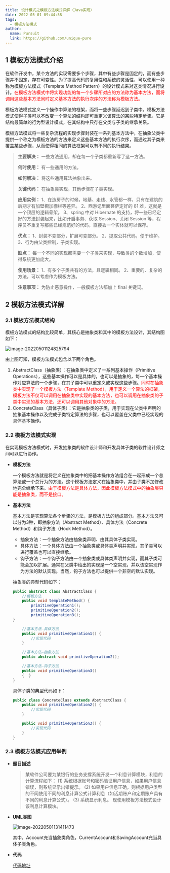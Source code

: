 ```yaml
---
title: 设计模式之模板方法模式详解（Java实现）
date: 2022-05-01 09:44:58
tags: 
  - 模板方法模式
author: 
  name: Pursuit
  link: https://github.com/unique-pure
---
```

## 1 模板方法模式介绍

在软件开发中，某个方法的实现需要多个步骤，其中有些步骤是固定的，而有些步骤并不固定，存在可变性。为了提高代码的复用性和系统的灵活性，可以使用一种称为模板方法模式（Template Method Pattern）的设计模式来对这类情况进行设计。<font color="red">在模板方法模式中将实现功能的每一个步骤所对应的方法称为基本方法，而将调用这些基本方法同时定义基本方法的执行次序的方法称为模板方法。</font>

模板方法模式定义一个操作中算法的框架，而将一些步骤延迟到子类中。模板方法模式使得子类可以不改变一个算法的结构即可重定义该算法的某些特定步骤。它是结构最简单的行为型设计模式，在其结构中只存在父类与子类的继承关系。

模板方法模式将一些复杂流程的实现步骤封装在一系列基本方法中，在抽象父类中提供一个称之为模板方法的方法来定义这些基本方法的执行次序，而通过其子类来覆盖某些步骤，从而使得相同的算法框架可以有不同的执行结果。

> **主要解决：** 一些方法通用，却在每一个子类都重新写了这一方法。
>
> **何时使用：** 有一些通用的方法。
>
> **如何解决：** 将这些通用算法抽象出来。
>
> **关键代码：** 在抽象类实现，其他步骤在子类实现。
>
> **应用实例：** 1、在造房子的时候，地基、走线、水管都一样，只有在建筑的后期才有加壁橱加栅栏等差异。 2、西游记里面菩萨定好的 81 难，这就是一个顶层的逻辑骨架。 3、spring 中对 Hibernate 的支持，将一些已经定好的方法封装起来，比如开启事务、获取 Session、关闭 Session 等，程序员不重复写那些已经规范好的代码，直接丢一个实体就可以保存。
>
> **优点：** 1、封装不变部分，扩展可变部分。 2、提取公共代码，便于维护。 3、行为由父类控制，子类实现。
>
> **缺点：** 每一个不同的实现都需要一个子类来实现，导致类的个数增加，使得系统更加庞大。
>
> **使用场景：** 1、有多个子类共有的方法，且逻辑相同。 2、重要的、复杂的方法，可以考虑作为模板方法。
>
> **注意事项：** 为防止恶意操作，一般模板方法都加上 final 关键词。

## 2 模板方法模式详解

### 2.1 模板方法模式结构

模板方法模式的结构比较简单，其核心是抽象类和其中的模板方法设计，其结构图如下：

![image-20220501124825794](https://img-blog.csdnimg.cn/img_convert/2c3f9caef65b6b6fd3a8e6da12fb0011.png)

由上图可知，模板方法模式包含以下两个角色。

1. AbstractClass（抽象类）：在抽象类中定义了一系列基本操作（Primitive Operations），这些基本操作可以是具体的，也可以是抽象的，每一个基本操作对应算法的一个步骤，在其子类中可以重定义或实现这些步骤。<font color="red">同时在抽象类中实现了一个模板方法（Template Method），用于定义一个算法的框架，模板方法不仅可以调用在抽象类中实现的基本方法，也可以调用在抽象类的子类中实现的基本方法，还可以调用其他对象中的方法。</font>
2. ConcreteClass（具体子类）：它是抽象类的子类，用于实现在父类中声明的抽象基本操作以及完成子类特定算法的步骤，也可以覆盖在父类中已经实现的具体基本操作。

### 2.2 模板方法模式实现

在实现模板方法模式时，开发抽象类的软件设计师和开发具体子类的软件设计师之间可以进行协作。

* **模板方法**

  一个模板方法就是将定义在抽象类中的把基本操作方法组合在一起形成一个总算法或一个总行为的方法。这个模板方法定义在抽象类中，并由子类不加修改地完全继承下来。<font color="red">由于模板方法是具体方法，因此模板方法模式中的抽象层只能是抽象类，而不是接口。</font>

* **基本方法**

  基本方法是实现算法各个步骤的方法，是模板方法的组成部分。基本方法又可以分为3种，即抽象方法（Abstract Method）、具体方法（Concrete Method）和钩子方法（Hook Method）。

  * 抽象方法：一个抽象方法由抽象类声明、由其具体子类实现。
  * 具体方法：一个具体方法由一个抽象类或具体类声明并实现，其子类可以进行覆盖也可以直接继承。
  * 钩子方法：一个钩子方法由一个抽象类或具体类声明并实现，而其子类可能会加以扩展。通常在父类中给出的实现是一个空实现，并以该空实现作为方法的默认实现。当然，钩子方法也可以提供一个非空的默认实现。

  抽象类的典型代码如下：

  ```java
  public abstract class AbstractClass {
      //模板方法
      public void templateMethod() {
          primitiveOperation1();
          primitiveOperation2();
          primitiveOperation3();
  }
  
      //基本方法—具体方法
      public void primitiveOperation1() {
          //实现代码
      }
  
      //基本方法—抽象方法
      public abstract void primitiveOperation2();    
  
      //基本方法—钩子方法
      public void primitiveOperation3()   
      {  }
  }
  ```

  具体子类的典型代码如下：

  ```java
  public class ConcreteClass extends AbstractClass {
      public void primitiveOperation2() {
          //实现代码
      }
  
      public void primitiveOperation3() {
          //实现代码
      }
  }
  ```

### 2.3 模板方法模式应用举例

* **题目描述**

  > 某软件公司要为某银行的业务支撑系统开发一个利息计算模块，利息的计算流程如下：
  > (1) 系统根据账号和密码验证用户信息，如果用户信息错误，则系统显示出错提示。
  > (2) 如果用户信息正确，则根据用户类型的不同使用不同的利息计算公式计算利息（如活期账户和定期账户具有不同的利息计算公式）。
  > (3) 系统显示利息。
  > 现使用模板方法模式设计该利息计算模块。

* **UML类图**

  ![image-20220501131411473](https://img-blog.csdnimg.cn/img_convert/8c3bfccb6c21e21919fdc3cc86785f4a.png)

  其中，Account充当抽象类角色，CurrentAccount和SavingAccount充当具体子类角色。

* **代码**

  [代码地址](https://github.com/unique-pure/designpattern_code/tree/main/src/template_method_pattern)